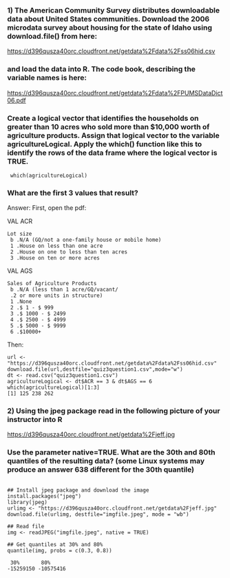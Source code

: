 ### 1) The American Community Survey distributes downloadable data about United States communities. Download the 2006 microdata survey about housing for the state of Idaho using download.file() from here:

https://d396qusza40orc.cloudfront.net/getdata%2Fdata%2Fss06hid.csv

### and load the data into R. The code book, describing the variable names is here:

https://d396qusza40orc.cloudfront.net/getdata%2Fdata%2FPUMSDataDict06.pdf

### Create a logical vector that identifies the households on greater than 10 acres who sold more than $10,000 worth of agriculture products. Assign that logical vector to the variable agricultureLogical. Apply the which() function like this to identify the rows of the data frame where the logical vector is TRUE.

```[javascript]
 which(agricultureLogical)
```
### What are the first 3 values that result?
Answer:
First, open the pdf:

VAL ACR
```[javascript]
Lot size
 b .N/A (GQ/not a one-family house or mobile home)
 1 .House on less than one acre
 2 .House on one to less than ten acres
 3 .House on ten or more acres
```
VAL AGS
```[javascript]
Sales of Agriculture Products
 b .N/A (less than 1 acre/GQ/vacant/
 .2 or more units in structure)
 1 .None
 2 .$ 1 - $ 999
 3 .$ 1000 - $ 2499
 4 .$ 2500 - $ 4999
 5 .$ 5000 - $ 9999
 6 .$10000+
 ```
 
Then: 
```[javascript]
url <- "https://d396qusza40orc.cloudfront.net/getdata%2Fdata%2Fss06hid.csv"
download.file(url,destfile="quiz3question1.csv",mode="w")
dt <- read.csv("quiz3question1.csv")
agricultureLogical <- dt$ACR == 3 & dt$AGS == 6
which(agricultureLogical)[1:3]
[1] 125 238 262
```

### 2) Using the jpeg package read in the following picture of your instructor into R

https://d396qusza40orc.cloudfront.net/getdata%2Fjeff.jpg

### Use the parameter native=TRUE. What are the 30th and 80th quantiles of the resulting data? (some Linux systems may produce an answer 638 different for the 30th quantile)

```[javascript]

## Install jpeg package and download the image
install.packages("jpeg")
library(jpeg)
urlimg <- "https://d396qusza40orc.cloudfront.net/getdata%2Fjeff.jpg"
download.file(urlimg, destfile="imgfile.jpeg", mode = "wb")

## Read file
img <- readJPEG("imgfile.jpeg", native = TRUE)

## Get quantiles at 30% and 80%
quantile(img, probs = c(0.3, 0.8)) 

 30%       80% 
-15259150 -10575416 
```
